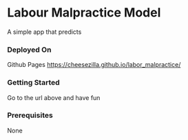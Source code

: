 <!--  [![Product Name Screen Shot][product-screenshot]](https://example.com) -->

# Labour Malpractice Model
A simple app that predicts 

<!--
Here's why:
* Your time should be focused on creating something amazing. A project that solves a problem and helps others
* You shouldn't be doing the same tasks over and over like creating a README from scratch
* You should element DRY principles to the rest of your life :smile:
-->


<!-- ### Built With -->

<!-- * [Python 3.6](https://www.python.org/download/releases/3.0/)
* [Telegram Bot API](https://core.telegram.org/bots) -->

<!-- ### Requirements
Included in requirements.txt  
`pip install pandas==0.25.3`  
`pip install xlrd==1.1.0`  
`pip install python-telegram-bot==13.1`   -->


### Deployed On
<!-- Heroku (Free Dynos Web Server)   
https://pharmacy-roster-bot.herokuapp.com/  
https://git.heroku.com/pharmacy-roster-bot.git  

To deploy to heroku:  
`git add pharmacy_roster_bot.py`  
`git commit -m "commit message"`  
`git push heroku master` 
 -->
 Github Pages
 https://cheesezilla.github.io/labor_malpractice/

### Getting Started

Go to the url above and have fun

### Prerequisites

None

<!--
### Installation

1. Get a free API Key at [https://example.com](https://example.com)
2. Clone the repo
   ```sh
   git clone https://github.com/your_username_/Project-Name.git
   ```
3. Install NPM packages
   ```sh
   npm install
   ```
4. Enter your API in `config.js`
   ```JS
   const API_KEY = 'ENTER YOUR API';
   ```
-->

<!-- ### Usage

1. Search for @PharmacyRosterBot on Telegram
1. Type /help for instructions
1. Type /start to begin
1. Upload a roster in excel sheet by attaching it and sending it to the bot
1. Type /start and interact using the on screen keyboard -->